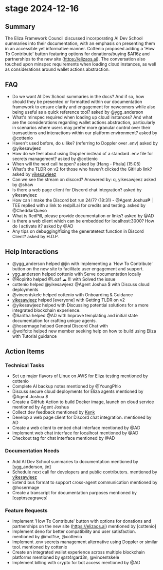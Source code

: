 # stage 2024-12-16

## Summary
The Eliza Framework Council discussed incorporating AI Dev School summaries into their documentation, with an emphasis on presenting them in an accessible yet informative manner. Cottenio proposed adding a 'How To Contribute' button featuring options for donations/buying $AI16z and partnerships to the new site (https://elizaos.ai). The conversation also touched upon minspec requirements when loading cloud instances, as well as considerations around wallet actions abstraction.

## FAQ
- Do we want AI Dev School summaries in the docs? And if so, how should they be presented or formatted within our documentation framework to ensure clarity and engagement for newcomers while also being useful as a quick reference tool? asked by @ygg_anderson
- What's minspec required when loading up cloud instances? And what are the considerations regarding wallet actions abstraction, particularly in scenarios where users may prefer more granular control over their transactions and interactions within our platform environment? asked by @cottenio
- Haven't used before, do u like? (referring to Doppler over .env) asked by @yikesawjeez
- How do we feel about using Doppler instead of a standard .env file for secrets management? asked by @cottenio
- When will the next call happen? asked by [Hang - Phala] (15:05)
- What's the TLDR on v2 for those who haven't clicked the GitHub link? asked by [yikesawjeez](18:06)
- Can we see the stream on discord? Answered by: q, yikesawjeez asked by @shaw
- Is there a web page client for Discord chat integration? asked by yikesawjeez
- How can I make the Discord bot run 24/7? (18:31) - @Agent Joshua₱ | TEE replied with a link to redpill.ai for credits and testing. asked by @CheddarQueso
- What is RedPill, please provide documentation or links? asked by @AD
- Is there a web client which can be embedded for localhost:3000? How do I activate it? asked by @AD
- Any tips on debugging/fixing the generatetext function in Discord Client? asked by H.D.P.

## Help Interactions
- @ygg_anderson helped @jin with Implementing a 'How To Contribute' button on the new site to facilitate user engagement and support.
- ygg_anderson helped cottenio with Serve documentation locally
- @Ropirito helped @Loaf ☁ !!! with Solved the issue
- cottenio helped @yikesawjeez @Agent Joshua $ with Discuss cloud deployments
- @vincentskele helped cottenio with Onboarding & Guidance
- [yikesawjeez](18:06) helped [everyone] with Getting TLDR on v2
- @yikesawjeez helped  with Discussing potential solutions for a more integrated blockchain experience.
- @Saritha helped @AD with Improve templating and initial state documentation for crafting unique agents.
- @hosermage helped General Discord Chat with 
- @wolfcito helped new member seeking help on how to build using Eliza with Tutorial guidance

## Action Items

### Technical Tasks
- Set up major flavors of Linux on AWS for Eliza testing mentioned by cottenio
- Complete AI backup notes mentioned by @YoungPhlo
- Discuss secure cloud deployments for Eliza agents mentioned by @Agent Joshua $
- Create a GitHub Action to build Docker image, launch on cloud service mentioned by Agent Joshua
- Collect dev feedback mentioned by [Kenk](15:05)
- Develop a web page client for Discord chat integration. mentioned by AD
- Create a web client to embed chat interface mentioned by @AD
- Implement web chat interface for localhost mentioned by @AD
- Checkout tag for chat interface mentioned by @AD

### Documentation Needs
- Add AI Dev School summaries to documentation mentioned by [ygg_anderson, jin]
- Schedule next call for developers and public contributors. mentioned by [yikesawjeez](15:06)
- Extend bus format to support cross-agent communication mentioned by @hosermage
- Create a transcript for documentation purposes mentioned by [captnseagraves]

### Feature Requests
- Implement 'How To Contribute' button with options for donations and partnerships on the new site (https://elizaos.ai) mentioned by [cottenio]
- Implement deno for better compatibility and user satisfaction. mentioned by @mot1se, @cottenio
- Implement .env secrets management alternative using Doppler or similar tool. mentioned by cottenio
- Create an integrated wallet experience across multiple blockchain platforms mentioned by @st4rgard3n, @vincentskele
- Implement billing with crypto for bot access mentioned by @AD